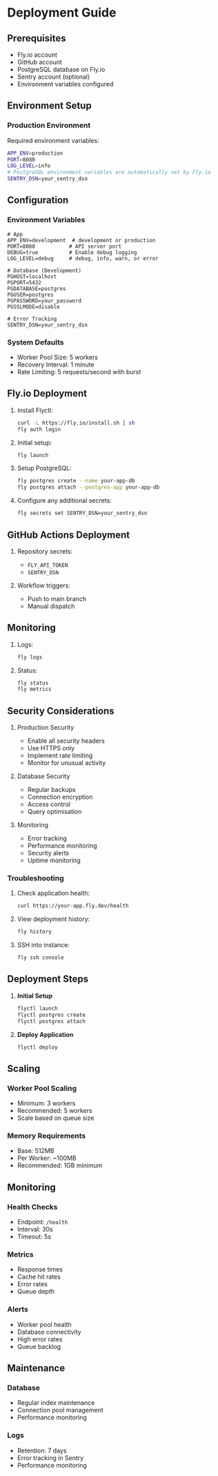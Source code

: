 # Deployment Guide

## Prerequisites

- Fly.io account
- GitHub account
- PostgreSQL database on Fly.io
- Sentry account (optional)
- Environment variables configured

## Environment Setup

### Production Environment

Required environment variables:

```bash
APP_ENV=production
PORT=8080
LOG_LEVEL=info
# PostgreSQL environment variables are automatically set by Fly.io
SENTRY_DSN=your_sentry_dsn
```

## Configuration

### Environment Variables

```env
# App
APP_ENV=development  # development or production
PORT=8080           # API server port
DEBUG=true          # Enable debug logging
LOG_LEVEL=debug     # debug, info, warn, or error

# Database (Development)
PGHOST=localhost
PGPORT=5432
PGDATABASE=postgres
PGUSER=postgres
PGPASSWORD=your_password
PGSSLMODE=disable

# Error Tracking
SENTRY_DSN=your_sentry_dsn
```

### System Defaults

- Worker Pool Size: 5 workers
- Recovery Interval: 1 minute
- Rate Limiting: 5 requests/second with burst

## Fly.io Deployment

1. Install Flyctl:

   ```bash
   curl -L https://fly.io/install.sh | sh
   fly auth login
   ```

2. Initial setup:

   ```bash
   fly launch
   ```

3. Setup PostgreSQL:

   ```bash
   fly postgres create --name your-app-db
   fly postgres attach --postgres-app your-app-db
   ```

4. Configure any additional secrets:
   ```bash
   fly secrets set SENTRY_DSN=your_sentry_dsn
   ```

## GitHub Actions Deployment

1. Repository secrets:

   - `FLY_API_TOKEN`
   - `SENTRY_DSN`

2. Workflow triggers:
   - Push to main branch
   - Manual dispatch

## Monitoring

1. Logs:

   ```bash
   fly logs
   ```

2. Status:
   ```bash
   fly status
   fly metrics
   ```

## Security Considerations

1. Production Security

   - Enable all security headers
   - Use HTTPS only
   - Implement rate limiting
   - Monitor for unusual activity

2. Database Security

   - Regular backups
   - Connection encryption
   - Access control
   - Query optimisation

3. Monitoring
   - Error tracking
   - Performance monitoring
   - Security alerts
   - Uptime monitoring

### Troubleshooting

1. Check application health:

   ```bash
   curl https://your-app.fly.dev/health
   ```

2. View deployment history:

   ```bash
   fly history
   ```

3. SSH into instance:
   ```bash
   fly ssh console
   ```

## Deployment Steps

1. **Initial Setup**

   ```bash
   flyctl launch
   flyctl postgres create
   flyctl postgres attach
   ```

2. **Deploy Application**
   ```bash
   flyctl deploy
   ```

## Scaling

### Worker Pool Scaling

- Minimum: 3 workers
- Recommended: 5 workers
- Scale based on queue size

### Memory Requirements

- Base: 512MB
- Per Worker: ~100MB
- Recommended: 1GB minimum

## Monitoring

### Health Checks

- Endpoint: `/health`
- Interval: 30s
- Timeout: 5s

### Metrics

- Response times
- Cache hit rates
- Error rates
- Queue depth

### Alerts

- Worker pool health
- Database connectivity
- High error rates
- Queue backlog

## Maintenance

### Database

- Regular index maintenance
- Connection pool management
- Performance monitoring

### Logs

- Retention: 7 days
- Error tracking in Sentry
- Performance monitoring
